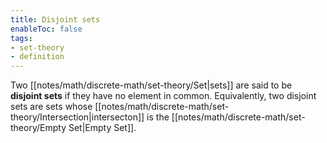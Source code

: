 ```yaml
---
title: Disjoint sets
enableToc: false
tags: 
- set-theory
- definition
---
```

Two [[notes/math/discrete-math/set-theory/Set|sets]] are said to be **disjoint sets** if they have no element in common. Equivalently, two disjoint sets are sets whose [[notes/math/discrete-math/set-theory/Intersection|intersecton]] is the [[notes/math/discrete-math/set-theory/Empty Set|Empty Set]].
